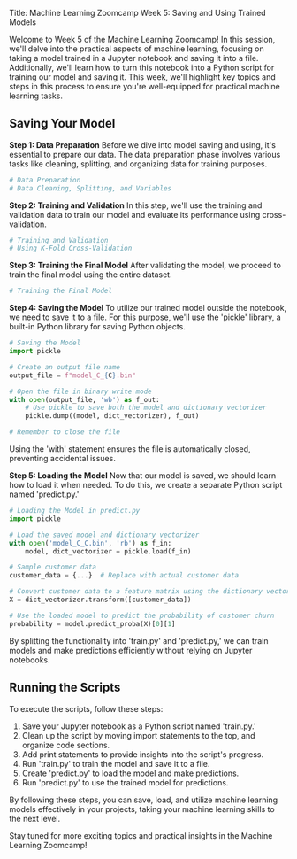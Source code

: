 Title: Machine Learning Zoomcamp Week 5: Saving and Using Trained Models

Welcome to Week 5 of the Machine Learning Zoomcamp! In this session, we'll delve into the practical aspects of machine learning, focusing on taking a model trained in a Jupyter notebook and saving it into a file. Additionally, we'll learn how to turn this notebook into a Python script for training our model and saving it. This week, we'll highlight key topics and steps in this process to ensure you're well-equipped for practical machine learning tasks.

## Saving Your Model

**Step 1: Data Preparation**
Before we dive into model saving and using, it's essential to prepare our data. The data preparation phase involves various tasks like cleaning, splitting, and organizing data for training purposes.

```python
# Data Preparation
# Data Cleaning, Splitting, and Variables
```

**Step 2: Training and Validation**
In this step, we'll use the training and validation data to train our model and evaluate its performance using cross-validation.

```python
# Training and Validation
# Using K-Fold Cross-Validation
```

**Step 3: Training the Final Model**
After validating the model, we proceed to train the final model using the entire dataset.

```python
# Training the Final Model
```

**Step 4: Saving the Model**
To utilize our trained model outside the notebook, we need to save it to a file. For this purpose, we'll use the 'pickle' library, a built-in Python library for saving Python objects.

```python
# Saving the Model
import pickle

# Create an output file name
output_file = f"model_C_{C}.bin"

# Open the file in binary write mode
with open(output_file, 'wb') as f_out:
    # Use pickle to save both the model and dictionary vectorizer
    pickle.dump((model, dict_vectorizer), f_out)

# Remember to close the file
```

Using the 'with' statement ensures the file is automatically closed, preventing accidental issues.

**Step 5: Loading the Model**
Now that our model is saved, we should learn how to load it when needed. To do this, we create a separate Python script named 'predict.py.'

```python
# Loading the Model in predict.py
import pickle

# Load the saved model and dictionary vectorizer
with open('model_C_C.bin', 'rb') as f_in:
    model, dict_vectorizer = pickle.load(f_in)

# Sample customer data
customer_data = {...}  # Replace with actual customer data

# Convert customer data to a feature matrix using the dictionary vectorizer
X = dict_vectorizer.transform([customer_data])

# Use the loaded model to predict the probability of customer churn
probability = model.predict_proba(X)[0][1]
```

By splitting the functionality into 'train.py' and 'predict.py,' we can train models and make predictions efficiently without relying on Jupyter notebooks.

## Running the Scripts

To execute the scripts, follow these steps:

1. Save your Jupyter notebook as a Python script named 'train.py.'
2. Clean up the script by moving import statements to the top, and organize code sections.
3. Add print statements to provide insights into the script's progress.
4. Run 'train.py' to train the model and save it to a file.
5. Create 'predict.py' to load the model and make predictions.
6. Run 'predict.py' to use the trained model for predictions.

By following these steps, you can save, load, and utilize machine learning models effectively in your projects, taking your machine learning skills to the next level.

Stay tuned for more exciting topics and practical insights in the Machine Learning Zoomcamp!